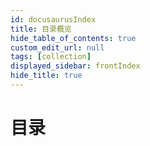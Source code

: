 ```yaml
---
id: docusaurusIndex
title: 目录概览
hide_table_of_contents: true
custom_edit_url: null
tags: [collection]
displayed_sidebar: frontIndex
hide_title: true
---
```

#  目录

